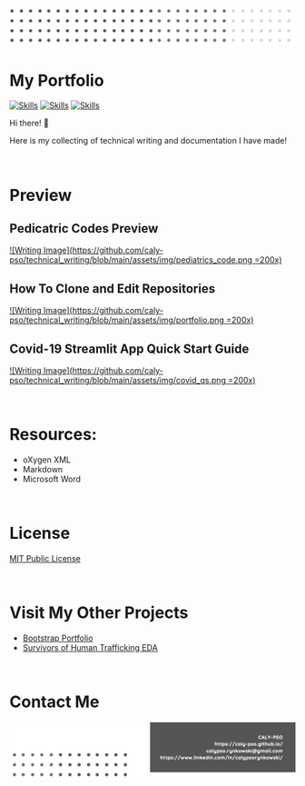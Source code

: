 <!-- Add banner here -->

[![Header](https://github.com/caly-pso/caly-pso.github.io/blob/main/assets/img/header.png)](#Header)

# My Portfolio

<!-- buttons -->

[![Skills](https://img.shields.io/badge/-XML-green?style=for-the-badge)](#Skills)
[![Skills](https://img.shields.io/badge/-DITA-yellowgreen?style=for-the-badge)](#Skills)
[![Skills](https://img.shields.io/badge/-Markdown-yellow?style=for-the-badge)](#Skills)

<!--Colors: brightgreengreenyellowgreenyelloworangeredbluelightgrey
successimportantcriticalinformationalinactive
bluevioletff69b49cf-->

Hi there! 🙌

Here is my collecting of technical writing and documentation I have made! 

<br>

# Preview

<!-- project preview -->

## Pedicatric Codes Preview
[![Writing Image](https://github.com/caly-pso/technical_writing/blob/main/assets/img/pediatrics_code.png  =200x)](https://github.com/caly-pso/technical_writing/blob/main/other/PediatricCodes.pdf)

## How To Clone and Edit Repositories
[![Writing Image](https://github.com/caly-pso/technical_writing/blob/main/assets/img/portfolio.png  =200x)](https://github.com/caly-pso/technical_writing/blob/main/markdown/clone_and_edit.md)

## Covid-19 Streamlit App Quick Start Guide
[![Writing Image](https://github.com/caly-pso/technical_writing/blob/main/assets/img/covid_qs.png  =200x)](https://github.com/caly-pso/technical_writing/blob/main/xml/covid19_app_quickstart.pdf)

<br>

# Resources:

- oXygen XML
- Markdown
- Microsoft Word

<br>

# License

[MIT Public License](https://github.com/caly-pso/caly-pso.github.io/blob/main/LICENSE.md)

<br>

<!-- Add the footer here -->

# Visit My Other Projects

- [Bootstrap Portfolio](https://github.com/caly-pso/portfolio_template)
- [Survivors of Human Trafficking EDA](https://github.com/caly-pso/EDA_trafficking_survivors)

<br>

# Contact Me

[![Footer](https://github.com/caly-pso/caly-pso.github.io/blob/main/assets/img/footer.png)](#Footer)
